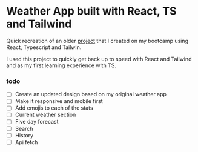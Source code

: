 # Weather App built with React, TS and Tailwind

Quick recreation of an older [project](https://github.com/ThirstyWombat/Weather-Dashboard) that I created on my bootcamp using React, Typescript and Tailwin.

I used this project to quickly get back up to speed with React and Tailwind and as my first learning experience with TS.

### todo

- [ ] Create an updated design based on my original weather app
- [ ] Make it responsive and mobile first
- [ ] Add emojis to each of the stats
- [ ] Current weather section
- [ ] Five day forecast
- [ ] Search
- [ ] History
- [ ] Api fetch
